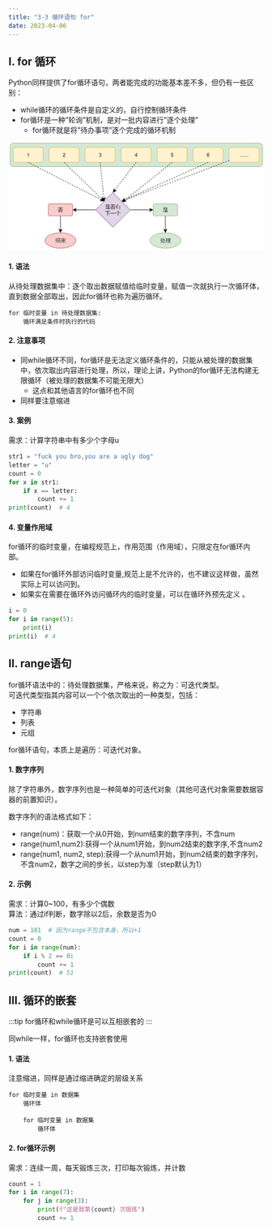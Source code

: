```yaml
---
title: "3-3 循环语句 for"
date: 2023-04-06
---
```

## Ⅰ. for 循环
Python同样提供了for循环语句，两者能完成的功能基本差不多，但仍有一些区别：
- while循环的循环条件是自定义的，自行控制循环条件
- for循环是一种”轮询”机制，是对一批内容进行”逐个处理”
    - for循环就是将”待办事项”逐个完成的循环机制

![012](/img/python/base/012.png)

#### 1. 语法
从待处理数据集中：逐个取出数据赋值给临时变量，赋值一次就执行一次循环体，直到数据全部取出，因此for循环也称为遍历循环。

```
for 临时变量 in 待处理数据集: 
    循环满足条件时执行的代码
```

#### 2. 注意事项
- 同while循环不同，for循环是无法定义循环条件的，只能从被处理的数据集中，依次取出内容进行处理，所以，理论上讲，Python的for循环无法构建无限循环（被处理的数据集不可能无限大）
    - 这点和其他语言的for循环也不同
- 同样要注意缩进

#### 3. 案例
需求：计算字符串中有多少个字母u
```python
str1 = "fuck you bro,you are a ugly dog"
letter = "u"
count = 0
for x in str1:
    if x == letter:
        count += 1
print(count)  # 4
```
#### 4. 变量作用域
for循环的临时变量，在编程规范上，作用范围（作用域），只限定在for循环内部。  
- 如果在for循环外部访问临时变量,规范上是不允许的，也不建议这样做，虽然实际上可以访问到。
- 如果实在需要在循环外访问循环内的临时变量，可以在循环外预先定义 。
```python
i = 0
for i in range(5):
    print(i)
print(i)  # 4  
```

## Ⅱ. range语句
for循环语法中的：待处理数据集，严格来说，称之为：可迭代类型。  
可迭代类型指其内容可以一个个依次取出的一种类型，包括：
- 字符串
- 列表
- 元组  

for循环语句，本质上是遍历：可迭代对象。   

#### 1. 数字序列
除了字符串外，数字序列也是一种简单的可迭代对象（其他可迭代对象需要数据容器的前置知识）。 

数字序列的语法格式如下：  
- range(num)：获取一个从0开始，到num结束的数字序列，不含num
- range(num1,num2):获得一个从num1开始，到num2结束的数字序,不含num2
- range(num1, num2, step):获得一个从num1开始，到num2结束的数字序列，不含num2，数字之间的步长，以step为准（step默认为1）


#### 2. 示例
需求：计算0~100，有多少个偶数  
算法：通过if判断，数字除以2后，余数是否为0  
```python
num = 101  # 因为range不包含本身，所以+1
count = 0
for i in range(num):
    if i % 2 == 0:
        count += 1
print(count)  # 51
```

## Ⅲ. 循环的嵌套
:::tip
for循环和while循环是可以互相嵌套的
:::

同while一样，for循环也支持嵌套使用

#### 1. 语法
注意缩进，同样是通过缩进确定的层级关系
```
for 临时变量 in 数据集
    循环体

    for 临时变量 in 数据集
        循环体
```

#### 2. for循环示例
需求：连续一周，每天锻炼三次，打印每次锻炼，并计数
``` python
count = 1
for i in range(7):
    for j in range(3):
        print(f"这是我第{count} 次锻炼")
        count += 1
```

